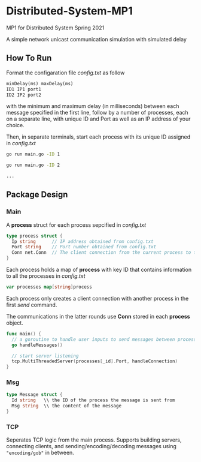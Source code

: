 # Distributed-System-MP1
MP1 for Distributed System Spring 2021

A simple network unicast communication simulation with simulated delay

## How To Run
Format the configaration file *config.txt* as follow

```txt
minDelay(ms) maxDelay(ms)
ID1 IP1 port1
ID2 IP2 port2
```
with the minimum and maximum delay (in milliseconds) between each message specified in the first line, follow by a number of processes, each on a separate line, with unique ID and Port as well as an IP address of your choice. 

Then, in separate terminals, start each process with its unique ID assigned in *config.txt*
```bash
go run main.go -ID 1
```
```bash
go run main.go -ID 2
```
```bash
...
```

## Package Design
### Main
A **process** struct for each process sepcified in *config.txt*
```go
type process struct {
  Ip string      // IP address obtained from config.txt
  Port string    // Port number obtained from config.txt
  Conn net.Conn  // The client connection from the current process to this process. If no connection has been built, Conn is nil
}
```
Each process holds a map of **process** with key ID that contains information to all the processes in *config.txt*
```go
var processes map[string]process
```
Each process only creates a client connection with another process in the first *send* command.

The communications in the latter rounds use **Conn** stored in each **process** object.

```go
func main() {
  // a goroutine to handle user inputs to send messages between processes
  go handleMessages()

  // start server listening
  tcp.MultiThreadedServer(processes[_id].Port, handleConnection)
}
```

### Msg
```go
type Message struct {
  Id string   \\ the ID of the process the message is sent from
  Msg string  \\ the content of the message
}
```

### TCP
Seperates TCP logic from the main process.
Supports building servers, connecting clients, and sending/encoding/decoding messages using ` "encoding/gob" ` in between. 
